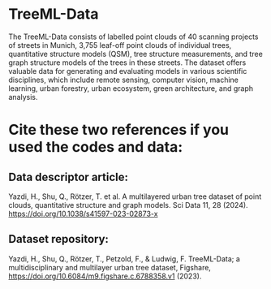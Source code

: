 # TreeML-Data

The TreeML-Data consists of labelled point clouds of 40 scanning projects of streets in Munich, 3,755 leaf-off point clouds of individual trees, quantitative structure models (QSM), tree structure measurements, and tree graph structure models of the trees in these streets. The dataset offers valuable data for generating and evaluating models in various scientific disciplines, which include remote sensing, computer vision, machine learning, urban forestry, urban ecosystem, green architecture, and graph analysis.

# Cite these two references if you used the codes and data:

## Data descriptor article:

Yazdi, H., Shu, Q., Rötzer, T. et al. A multilayered urban tree dataset of point clouds, quantitative structure and graph models. Sci Data 11, 28 (2024). https://doi.org/10.1038/s41597-023-02873-x

## Dataset repository:

Yazdi, H., Shu, Q., Rötzer, T., Petzold, F., & Ludwig, F. TreeML-Data; a multidisciplinary and multilayer urban tree dataset, Figshare, https://doi.org/10.6084/m9.figshare.c.6788358.v1 (2023).
